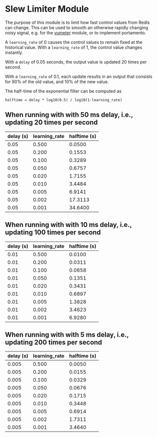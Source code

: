 # Slew Limiter Module

The purpose of this module is to limit how fast control values from Redis can change. This can be used to smooth an otherwise rapidly changing noisy signal, e.g. for the [vumeter](../vumeter) module, or to implement portamento.

A `learning_rate` of 0 causes the control values to remain fixed at the historical value. With a `learning_rate` of 1, the control value changes instantly.

With a `delay` of 0.05 seconds, the output value is updated 20 times per second.

With a `learning_rate` of 0.1, each update results in an output that consists for 90% of the old value, and 10% of the new value.

The half-time of the exponential filter can be computed as

```
halftime = delay * log10(0.5) / log10(1-learning_rate)
```

## When running with with 50 ms delay, i.e., updating 20 times per second

| delay (s)  | learning_rate  | halftime (s) |
|------------|----------------|--------------|
| 0.05       | 0.500          | 0.0500       |
| 0.05       | 0.200          | 0.1553       |
| 0.05       | 0.100          | 0.3289       |
| 0.05       | 0.050          | 0.6757       |
| 0.05       | 0.020          | 1.7155       |
| 0.05       | 0.010          | 3.4484       |
| 0.05       | 0.005          | 6.9141       |
| 0.05       | 0.002          | 17.3113      |
| 0.05       | 0.001          | 34.6400      |

## When running with with 10 ms delay, i.e., updating 100 times per second

| delay (s)  | learning_rate  | halftime (s) |
|------------|----------------|--------------|
| 0.01       | 0.500          | 0.0100       |
| 0.01       | 0.200          | 0.0311       |
| 0.01       | 0.100          | 0.0658       |
| 0.01       | 0.050          | 0.1351       |
| 0.01       | 0.020          | 0.3431       |
| 0.01       | 0.010          | 0.6897       |
| 0.01       | 0.005          | 1.3828       |
| 0.01       | 0.002          | 3.4623       |
| 0.01       | 0.001          | 6.9280       |

## When running with with 5 ms delay, i.e., updating 200 times per second

| delay (s)  | learning_rate  | halftime (s) |
|------------|----------------|--------------|
| 0.005      | 0.500          | 0.0050       |
| 0.005      | 0.200          | 0.0155       |
| 0.005      | 0.100          | 0.0329       |
| 0.005      | 0.050          | 0.0676       |
| 0.005      | 0.020          | 0.1715       |
| 0.005      | 0.010          | 0.3448       |
| 0.005      | 0.005          | 0.6914       |
| 0.005      | 0.002          | 1.7311       |
| 0.005      | 0.001          | 3.4640       |
